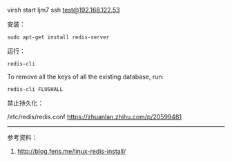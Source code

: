 virsh start ljm7    ssh test@192.168.122.53

安装：

  `sudo apt-get install redis-server`
  
运行：

  `redis-cli`

To remove all the keys of all the existing database, run:

  `redis-cli FLUSHALL`

禁止持久化：

  /etc/redis/redis.conf
  https://zhuanlan.zhihu.com/p/20599481

---
参考资料：

1. http://blog.fens.me/linux-redis-install/
